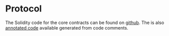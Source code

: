 # Protocol

The Solidity code for the core contracts can be found on [github](https://github.com/mangrovedao/mangrove-core). The is also [annotated code](https://code.mangrove.exchange) available generated from code comments.
